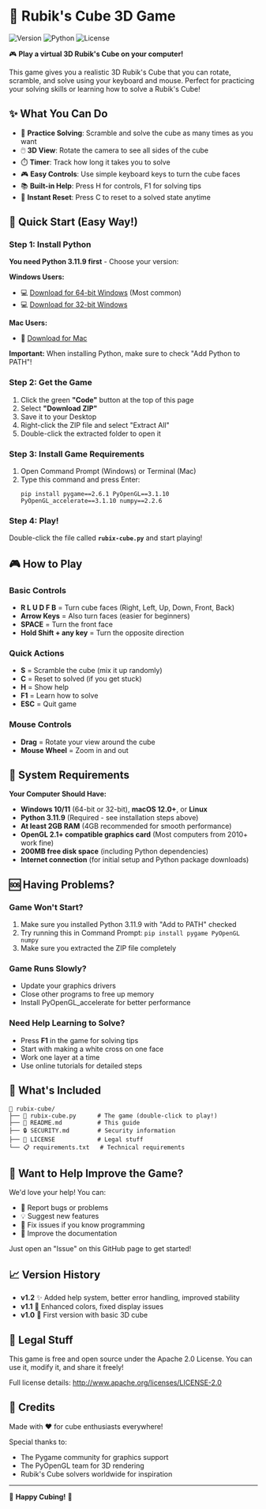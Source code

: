 # 🧩 Rubik's Cube 3D Game

![Version](https://img.shields.io/badge/version-1.2-blue.svg)
![Python](https://img.shields.io/badge/python-3.11.9-blue.svg)
![License](https://img.shields.io/badge/license-Apache%202.0-green.svg)

🎮 **Play a virtual 3D Rubik's Cube on your computer!** 

This game gives you a realistic 3D Rubik's Cube that you can rotate, scramble, and solve using your keyboard and mouse. Perfect for practicing your solving skills or learning how to solve a Rubik's Cube!

## ✨ What You Can Do

- 🎯 **Practice Solving**: Scramble and solve the cube as many times as you want
- 🖱️ **3D View**: Rotate the camera to see all sides of the cube
- ⏱️ **Timer**: Track how long it takes you to solve
- 🎮 **Easy Controls**: Use simple keyboard keys to turn the cube faces
- 📚 **Built-in Help**: Press H for controls, F1 for solving tips
- 🔄 **Instant Reset**: Press C to reset to a solved state anytime

## 🚀 Quick Start (Easy Way!)

### Step 1: Install Python
**You need Python 3.11.9 first** - Choose your version:

**Windows Users:**
- 💻 [Download for 64-bit Windows](https://www.python.org/ftp/python/3.11.9/python-3.11.9-amd64.exe) (Most common)
- 💻 [Download for 32-bit Windows](https://www.python.org/ftp/python/3.11.9/python-3.11.9.exe)

**Mac Users:**
- 🍎 [Download for Mac](https://www.python.org/ftp/python/3.11.9/python-3.11.9-macos11.pkg)

**Important:** When installing Python, make sure to check "Add Python to PATH"!

### Step 2: Get the Game
1. Click the green **"Code"** button at the top of this page
2. Select **"Download ZIP"**
3. Save it to your Desktop
4. Right-click the ZIP file and select "Extract All"
5. Double-click the extracted folder to open it

### Step 3: Install Game Requirements
1. Open Command Prompt (Windows) or Terminal (Mac)
2. Type this command and press Enter:
   ```
   pip install pygame==2.6.1 PyOpenGL==3.1.10 PyOpenGL_accelerate==3.1.10 numpy==2.2.6
   ```

### Step 4: Play!
Double-click the file called **`rubix-cube.py`** and start playing!

## 🎮 How to Play

### Basic Controls
- **R L U D F B** = Turn cube faces (Right, Left, Up, Down, Front, Back)
- **Arrow Keys** = Also turn faces (easier for beginners)
- **SPACE** = Turn the front face
- **Hold Shift + any key** = Turn the opposite direction

### Quick Actions
- **S** = Scramble the cube (mix it up randomly)
- **C** = Reset to solved (if you get stuck)
- **H** = Show help
- **F1** = Learn how to solve
- **ESC** = Quit game

### Mouse Controls
- **Drag** = Rotate your view around the cube
- **Mouse Wheel** = Zoom in and out

## 🔧 System Requirements

**Your Computer Should Have:**
- **Windows 10/11** (64-bit or 32-bit), **macOS 12.0+**, or **Linux**
- **Python 3.11.9** (Required - see installation steps above)
- **At least 2GB RAM** (4GB recommended for smooth performance)
- **OpenGL 2.1+ compatible graphics card** (Most computers from 2010+ work fine)
- **200MB free disk space** (including Python dependencies)
- **Internet connection** (for initial setup and Python package downloads)

## 🆘 Having Problems?

### Game Won't Start?
1. Make sure you installed Python 3.11.9 with "Add to PATH" checked
2. Try running this in Command Prompt: `pip install pygame PyOpenGL numpy`
3. Make sure you extracted the ZIP file completely

### Game Runs Slowly?
- Update your graphics drivers
- Close other programs to free up memory
- Install PyOpenGL_accelerate for better performance

### Need Help Learning to Solve?
- Press **F1** in the game for solving tips
- Start with making a white cross on one face
- Work one layer at a time
- Use online tutorials for detailed steps

## 📁 What's Included

```
📁 rubix-cube/
├── 🐍 rubix-cube.py      # The game (double-click to play!)
├── 📖 README.md          # This guide
├── 🔒 SECURITY.md        # Security information
├── 📄 LICENSE            # Legal stuff
└── 📋 requirements.txt   # Technical requirements
```

## 🤝 Want to Help Improve the Game?

We'd love your help! You can:
- 🐛 Report bugs or problems
- 💡 Suggest new features  
- 🔧 Fix issues if you know programming
- 📝 Improve the documentation

Just open an "Issue" on this GitHub page to get started!

## 📈 Version History

- **v1.2** ✨ Added help system, better error handling, improved stability
- **v1.1** 🎨 Enhanced colors, fixed display issues  
- **v1.0** 🚀 First version with basic 3D cube

## 📜 Legal Stuff

This game is free and open source under the Apache 2.0 License. 
You can use it, modify it, and share it freely!

Full license details: http://www.apache.org/licenses/LICENSE-2.0

## 💝 Credits

Made with ❤️ for cube enthusiasts everywhere!

Special thanks to:
- The Pygame community for graphics support
- The PyOpenGL team for 3D rendering
- Rubik's Cube solvers worldwide for inspiration

---

🧩 **Happy Cubing!** 🧩
